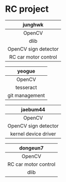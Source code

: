 # RC project

| junghwk |
| :---: |
| OpenCV |
| dlib |
| OpenCV sign detector |
| RC car motor control |

| yeogue |
| :---: |
| OpenCV |
| tesseract | 
| git management |

| jaebum44 |
| :---: |
| OpenCV |
| OpenCV sign detector |
| kernel device driver |

| dongeun7 |
| :---: |
| OpenCV |
| RC car motor control |
| dlib |

